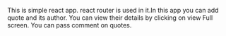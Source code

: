This is simple react app. react router is used in it.In this app you can add quote and its author. You can view their details by clicking on view Full screen. You can pass comment on quotes. 
